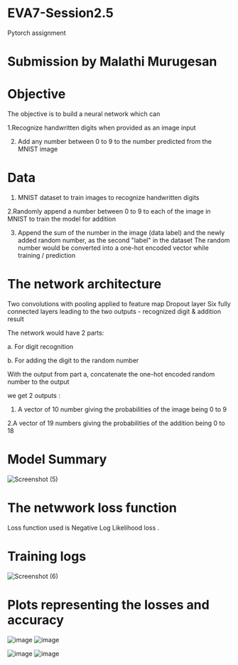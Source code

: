 # EVA7-Session2.5
Pytorch assignment

# Submission by Malathi Murugesan

# Objective
The objective is to build a neural network which can

1.Recognize handwritten digits when provided as an image input 

2. Add any number between 0 to 9 to the number predicted from the MNIST image

# Data

1. MNIST dataset to train images to recognize handwritten digits

2.Randomly append a number between 0 to 9 to each of the image in MNIST to train the model for addition

3. Append the sum of the number in the image (data label) and the newly added random number, as the second "label" in the dataset
The random number would be converted into a one-hot encoded vector while training / prediction

# The network architecture

Two convolutions with pooling applied to feature map
Dropout layer
Six fully connected layers leading to the two outputs - recognized digit & addition result

The network would have 2 parts: 

a. For digit recognition

b. For adding the digit to the random number

With the output from part a, concatenate the one-hot encoded random number to the output

we get 2 outputs : 

1. A vector of 10 number giving the probabilities of the image being 0 to 9 

2.A vector of 19 numbers giving the probabilities of the addition being 0 to 18

# Model Summary

![Screenshot (5)](https://user-images.githubusercontent.com/91079217/137569411-5e31e1da-a7e1-4c62-8536-68c1a09db162.png)


# The netwwork loss function

Loss function used is Negative Log Likelihood loss .

# Training logs

![Screenshot (6)](https://user-images.githubusercontent.com/91079217/137569417-4126daa3-c6e3-4506-84d7-8312f6befab9.png)

# Plots representing the losses and accuracy

![image](https://user-images.githubusercontent.com/91079217/137569084-166983b9-f87f-4021-bc2d-2487de1d4067.png)
![image](https://user-images.githubusercontent.com/91079217/137569146-5e715e8e-5251-44c0-b710-f9f76c96d962.png)

![image](https://user-images.githubusercontent.com/91079217/137569175-813606e6-d960-4ab4-9f5b-c938d92e9e77.png)
![image](https://user-images.githubusercontent.com/91079217/137569193-e1aea8e6-e17c-43cb-98c3-69509e074c85.png)





